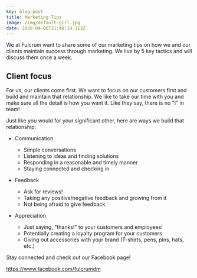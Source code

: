 ```yaml
---
key: blog-post
title: Marketing Tips
image: /img/default-girl.jpg
date: 2020-04-06T21:48:19.113Z
---
```

We at Fulcrum want to share some of our marketing tips on how we and our clients maintain success through marketing. We live by 5 key tactics and will discuss them once a week.

## **Client focus**

For us, our clients come first. We want to focus on our customers first and build and maintain that relationship. We like to take our time with you and make sure all the detail is how you want it. Like they say, there is no "I" in team! 

Just like you would for your significant other, here are ways we build that relationship:

* Communication

  * Simple conversations 
  * Listening to ideas and finding solutions
  * Responding in a reasonable and timely manner
  * Staying connected and checking in
* Feedback

  * Ask for reviews!
  * Taking any positive/negative feedback and growing from it
  * Not being afraid to give feedback
* Appreciation

  * Just saying, "thanks!" to your customers and employees!
  * Potentially creating a loyalty program for your customers
  * Giving out accessories with your brand (T-shirts, pens, pins, hats, etc.)

Stay connected and check out our Facebook page! 

<https://www.facebook.com/fulcrumdm>